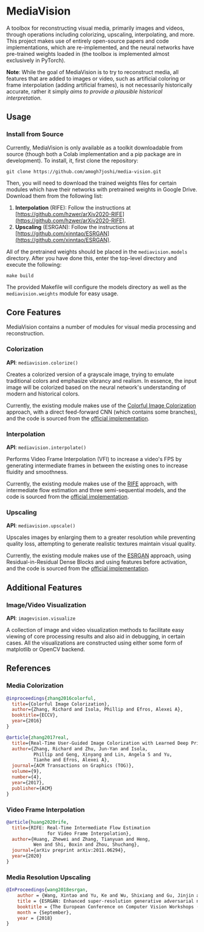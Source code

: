 # MediaVision

A toolbox for reconstructing visual media, primarily images and videos, through operations including
colorizing, upscaling, interpolating, and more. This project makes use of entirely open-source papers and 
code implementations, which are re-implemented, and the neural networks have pre-trained weights loaded in 
(the toolbox is implemented almost exclusively in PyTorch).

**Note**: While the goal of MediaVision is to try to reconstruct media, all features that are added to images
or video, such as artificial coloring or frame interpolation (adding artificial frames), is not necessarily 
historically accurate, rather it simply *aims to provide a plausible historical interpretation*.

## Usage

### Install from Source

Currently, MediaVision is only available as a toolkit downloadable from source (though both a Colab implementation
and a pip package are in development). To install, it, first clone the repository:

```shell
git clone https://github.com/amogh7joshi/media-vision.git
```

Then, you will need to download the trained weights files for certain modules which have their 
networks with pretrained weights in Google Drive. Download them from the following list:

1. **Interpolation** (RIFE): Follow the instructions at [https://github.com/hzwer/arXiv2020-RIFE](https://github.com/hzwer/arXiv2020-RIFE).
2. **Upscaling** (ESRGAN): Follow the instructions at [https://github.com/xinntao/ESRGAN](https://github.com/xinntao/ESRGAN).

All of the pretrained weights should be placed in the `mediavision.models` directory. After you have 
done this, enter the top-level directory and execute the following: 

```shell
make build
```
 
The provided Makefile will configure the models directory as well as the `mediavision.weights` module
for easy usage.

## Core Features

MediaVision contains a number of modules for visual media processing and reconstruction.

### Colorization

**API**: `mediavision.colorize()`

Creates a colorized version of a grayscale image, trying to emulate traditional colors and 
emphasize vibrancy and realism. In essence, the input image will be colorized based on the neural network's
understanding of modern and historical colors.

Currently, the existing module makes use of the [Colorful Image Colorization](https://arxiv.org/abs/1603.08511) 
approach, with a direct feed-forward CNN (which contains some branches), and the code is sourced from the 
[official implementation](https://github.com/richzhang/colorization).

### Interpolation

**API**: `mediavision.interpolate()`

Performs Video Frame Interpolation (VFI) to increase a video's FPS by generating intermediate
frames in between the existing ones to increase fluidity and smoothness.

Currently, the existing module makes use of the [RIFE](https://arxiv.org/abs/2011.06294) approach, with
intermediate flow estimation and three semi-sequential models, and the code is sourced from the 
[official implementation](https://github.com/hzwer/arXiv2020-RIFE).

### Upscaling

**API**: `mediavision.upscale()`

Upscales images by enlarging them to a greater resolution while preventing quality loss, attempting to
generate realistic textures maintain visual quality.

Currently, the existing module makes use of the [ESRGAN](https://arxiv.org/abs/1809.00219) approach,
using Residual-in-Residual Dense Blocks and using features before activation, and the code is sourced from
the [official implementation](https://github.com/xinntao/ESRGAN).

## Additional Features

### Image/Video Visualization

**API**: `imagevision.visualize`

A collection of image and video visualization methods to facilitate easy viewing of core processing 
results and also aid in debugging, in certain cases. All the visualizations are constructed using
either some form of matplotlib or OpenCV backend.


## References

### Media Colorization

```bibtex
@inproceedings{zhang2016colorful,
  title={Colorful Image Colorization},
  author={Zhang, Richard and Isola, Phillip and Efros, Alexei A},
  booktitle={ECCV},
  year={2016}
}

@article{zhang2017real,
  title={Real-Time User-Guided Image Colorization with Learned Deep Priors},
  author={Zhang, Richard and Zhu, Jun-Yan and Isola, 
          Phillip and Geng, Xinyang and Lin, Angela S and Yu, 
          Tianhe and Efros, Alexei A},
  journal={ACM Transactions on Graphics (TOG)},
  volume={9},
  number={4},
  year={2017},
  publisher={ACM}
}
```

### Video Frame Interpolation

```bibtex
@article{huang2020rife,
  title={RIFE: Real-Time Intermediate Flow Estimation 
               for Video Frame Interpolation},
  author={Huang, Zhewei and Zhang, Tianyuan and Heng, 
          Wen and Shi, Boxin and Zhou, Shuchang},
  journal={arXiv preprint arXiv:2011.06294},
  year={2020}
}
```

### Media Resolution Upscaling

```bibtex
@InProceedings{wang2018esrgan,
    author = {Wang, Xintao and Yu, Ke and Wu, Shixiang and Gu, Jinjin and Liu, Yihao and Dong, Chao and Qiao, Yu and Loy, Chen Change},
    title = {ESRGAN: Enhanced super-resolution generative adversarial networks},
    booktitle = {The European Conference on Computer Vision Workshops (ECCVW)},
    month = {September},
    year = {2018}
}
```









